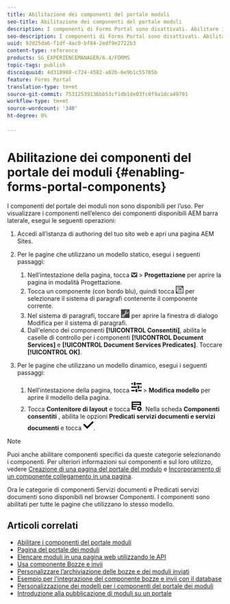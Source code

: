 ```yaml
---
title: Abilitazione dei componenti del portale moduli
seo-title: Abilitazione dei componenti del portale moduli
description: I componenti di Forms Portal sono disattivati. Abilitare i gruppi Document Services e Document Services Predicates per abilitare i componenti di Forms Portal.
seo-description: I componenti di Forms Portal sono disattivati. Abilitare i gruppi Document Services e Document Services Predicates per abilitare i componenti di Forms Portal.
uuid: 92d25da6-f1df-4ac0-bf84-2edf9e2722b3
content-type: reference
products: SG_EXPERIENCEMANAGER/6.4/FORMS
topic-tags: publish
discoiquuid: 4d318908-c724-4582-a82b-6e9b1c55705b
feature: Forms Portal
translation-type: tm+mt
source-git-commit: 75312539136bb53cf1db1de03fc0f9a1dca49791
workflow-type: tm+mt
source-wordcount: '348'
ht-degree: 0%

---
```



# Abilitazione dei componenti del portale dei moduli {#enabling-forms-portal-components}

I componenti del portale dei moduli non sono disponibili per l’uso. Per visualizzare i componenti nell’elenco dei componenti disponibili AEM barra laterale, esegui le seguenti operazioni:

1. Accedi all’istanza di authoring del tuo sito web e apri una pagina AEM Sites.

1. Per le pagine che utilizzano un modello statico, esegui i seguenti passaggi:

   1. Nell’intestazione della pagina, tocca ![canvas-drop-down](assets/canvas-drop-down.png) > **Progettazione** per aprire la pagina in modalità Progettazione.
   1. Tocca un componente (con bordo blu), quindi tocca ![a livello di campo](assets/field-level.png) per selezionare il sistema di paragrafi contenente il componente corrente.
   1. Nel sistema di paragrafi, toccare ![settings_icon](assets/settings_icon.png) per aprire la finestra di dialogo Modifica per il sistema di paragrafi.
   1. Dall&#39;elenco dei componenti **[!UICONTROL Consentiti]**, abilita le caselle di controllo per i componenti **[!UICONTROL Document Services]** e **[!UICONTROL Document Services Predicates]**. Toccare **[!UICONTROL OK]**.

1. Per le pagine che utilizzano un modello dinamico, esegui i seguenti passaggi:

   1. Nell’intestazione della pagina, tocca ![proprietà](assets/properties.png) > **Modifica modello** per aprire il modello della pagina.
   1. Tocca **Contenitore di layout** e tocca ![FeedManagement](assets/FeedManagement.png). Nella scheda **Componenti consentiti** , abilita le opzioni **Predicati servizi documenti e servizi documenti** e tocca ![aem_6_3_forms_save](assets/aem_6_3_forms_save.png).

>[!NOTE]
>
>Puoi anche abilitare componenti specifici da queste categorie selezionando i componenti. Per ulteriori informazioni sui componenti e sul loro utilizzo, vedere [Creazione di una pagina del portale del modulo](/help/forms/using/creating-form-portal-page.md) e [Incorporamento di un componente collegamento in una pagina](/help/forms/using/embedding-link-component-page.md).

Ora le categorie di componenti Servizi documenti e Predicati servizi documenti sono disponibili nel browser Componenti. I componenti sono abilitati per tutte le pagine che utilizzano lo stesso modello.

## Articoli correlati

* [Abilitare i componenti del portale moduli](/help/forms/using/enabling-forms-portal-components.md)
* [Pagina del portale dei moduli](/help/forms/using/creating-form-portal-page.md)
* [Elencare moduli in una pagina web utilizzando le API](/help/forms/using/listing-forms-webpage-using-apis.md)
* [Usa componente Bozze e invii](/help/forms/using/draft-submission-component.md)
* [Personalizzare l’archiviazione delle bozze e dei moduli inviati](/help/forms/using/draft-submission-component.md)
* [Esempio per l&#39;integrazione del componente bozze e invii con il database](/help/forms/using/integrate-draft-submission-database.md)
* [Personalizzazione dei modelli per i componenti del portale dei moduli](/help/forms/using/customizing-templates-forms-portal-components.md)
* [Introduzione alla pubblicazione di moduli su un portale](/help/forms/using/introduction-publishing-forms.md)
